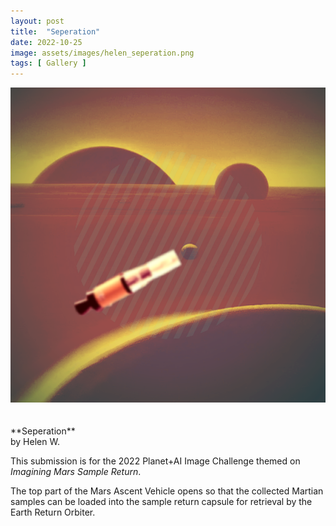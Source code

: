 ```yaml
---
layout: post
title:  "Seperation"
date: 2022-10-25
image: assets/images/helen_seperation.png
tags: [ Gallery ]
---
```


<div><img src="/assets/images/helen_seperation.png" class="img-fluid" alt="style" /></div>
<br/>
<br/>
**Seperation**<br/>
by Helen W.<br/>

This submission is for the 2022 Planet+AI Image Challenge themed on *Imagining Mars Sample Return*.   

The top part of the Mars Ascent Vehicle opens so that the collected Martian samples can be loaded into the sample return capsule for retrieval by the Earth Return Orbiter.




